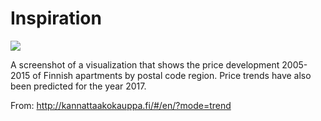 # Inspiration

![](https://db-feed.s3.amazonaws.com/legacy/Screen_Shot_2016-07-15_at_12_22_24_PM-1468599801666.png)

A screenshot of a visualization that shows the price development 2005-2015 of Finnish apartments by postal code region. Price trends have also been predicted for the year 2017.

From: http://kannattaakokauppa.fi/#/en/?mode=trend